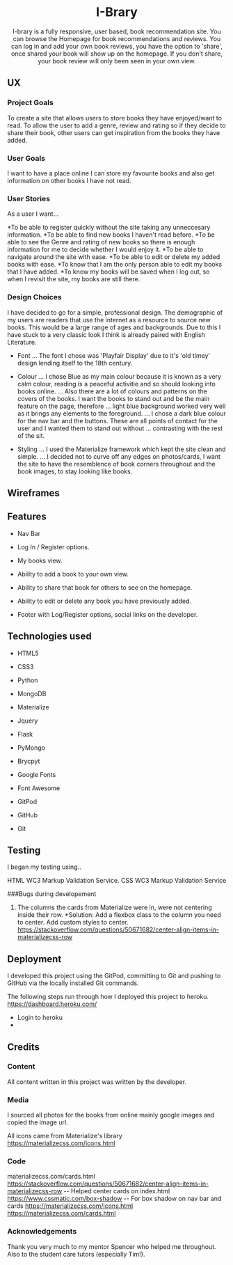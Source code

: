 <div style="text-align: center;">

# I-Brary

<p>I-brary is a fully responsive, user based, book recommendation site.
You can browse the Homepage for book recommendations and reviews. You can log in and add your own book reviews, you have the option
to 'share', once shared your book will show up on the homepage. If you don't share, 
your book review will only been seen in your own view.</p>

</div>

## UX

### Project Goals

To create a site that allows users to store books they have enjoyed/want to read. To allow the user to add a genre, review and rating
so if they decide to share their book, other users can get inspiration from the books they have added. 

### User Goals

I want to have a place online I can store my favourite books and also get information on other books I have not read. 

### User Stories

As a user I want...

*To be able to register quickly without the site taking any unneccesary information.
*To be able to find new books I haven't read before.
*To be able to see the Genre and rating of new books so there is enough information for me to decide whether I would enjoy it. 
*To be able to navigate around the site with ease.
*To be able to edit or delete my added books with ease.
*To know that I am the only person able to edit my books that I have added.
*To know my books will be saved when I log out, so when I revisit the site, my books are still there.


### Design Choices

I have decided to go for a simple, professional design. The demographic of my users are readers that use the internet as a resource to source new books.
This would be a large range of ages and backgrounds. Due to this I have stuck to a very classic look I think is already paired with English Literature.

+ Font
... The font I chose was 'Playfair Display' due to it's 'old timey' design lending itself to the 18th century. 

+ Colour
... I chose Blue as my main colour because it is known as a very calm colour, reading is a peaceful activitie and so should looking into books online. 
... Also there are a lot of colours and patterns on the covers of the books. I want the books to stand out and be the main feature on the page, therefore
... light blue background worked very well as it brings any elements to the foreground. 
... I chose a dark blue colour for the nav bar and the buttons. These are all points of contact for the user and I wanted them to stand out without
... contrasting with the rest of the sit. 

+ Styling
... I used the Materialize framework which kept the site clean and simple.
... I decided not to curve off any edges on photos/cards, I want the site to have the resemblence of book corners throughout and the book images, 
to stay looking like books. 

## Wireframes 



## Features

+ Nav Bar

+ Log In / Register options.

+ My books view.

+ Ability to add a book to your own view.

+ Ability to share that book for others to see on the homepage. 

+ Ability to edit or delete any book you have previously added. 

+ Footer with Log/Register options, social links on the developer.


## Technologies used

* HTML5
* CSS3
* Python

* MongoDB

* Materialize
* Jquery
* Flask
* PyMongo
* Brycpyt

* Google Fonts
* Font Awesome

* GitPod
* GitHub

* Git

## Testing

I began my testing using.. 

HTML WC3 Markup Validation Service.
CSS WC3 Markup Validation Service

###Bugs during developement

1. The columns the cards from Materialize were in, were not centering inside their row.
*Solution: Add a flexbox class to the column you need to center. Add custom styles to center. 
https://stackoverflow.com/questions/50671682/center-align-items-in-materializecss-row



## Deployment

I developed this project using the GitPod, committing to Git and pushing to GitHub via the locally installed Git commands. 

The following steps run through how I deployed this project to heroku. https://dashboard.heroku.com/

- Login to heroku
- 

## Credits

### Content

All content written in this project was written by the developer.

### Media

I sourced all photos for the books from online mainly google images and copied the image url. 

All icons came from Materialize's library https://materializecss.com/icons.html

### Code 
materializecss.com/cards.html
https://stackoverflow.com/questions/50671682/center-align-items-in-materializecss-row -- Helped center cards on index.html
https://www.cssmatic.com/box-shadow -- For box shadow on nav bar and cards
https://materializecss.com/icons.html
https://materializecss.com/cards.html

### Acknowledgements

Thank you very much to my mentor Spencer who helped me throughout. Also to the student care tutors (especially Tim!). 

